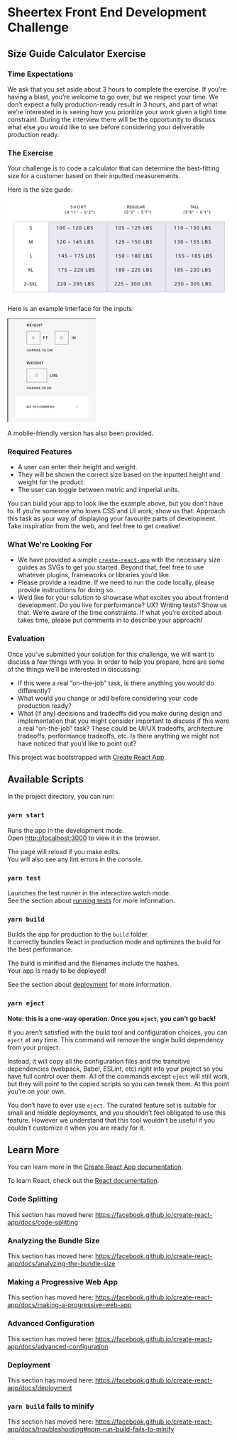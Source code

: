 # Sheertex Front End Development Challenge
## Size Guide Calculator Exercise

### Time Expectations

We ask that you set aside about 3 hours to complete the exercise. If you’re having a blast, you’re welcome to go over, but we respect your time. We don’t expect a fully production-ready result in 3 hours, and part of what we’re interested in is seeing how you prioritize your work given a tight time constraint. During the interview there will be the opportunity to discuss what else you would like to see before considering your deliverable production ready.

### The Exercise

Your challenge is to code a calculator that can determine the best-fitting size for a customer based on their inputted measurements.

Here is the size guide: 

![Size Guide](https://github.com/Sheertex/frontend-challenge/blob/main/src/size-guide.svg)

Here is an example interface for the inputs:

![Size Guide](https://github.com/Sheertex/frontend-challenge/blob/main/example.png)



A mobile-friendly version has also been provided. 

### Required Features

- A user can enter their height and weight.
- They will be shown the correct size based on the inputted height and weight for the product. 
- The user can toggle between metric and imperial units.

You can build your app to look like the example above, but you don’t have to. If you’re someone who loves CSS and UI work, show us that. Approach this task as your way of displaying your favourite parts of development. Take inspiration from the web, and feel free to get creative! 

### What We're Looking For

- We have provided a simple [`create-react-app`]('https://github.com/facebook/create-react-app') with the necessary size guides as SVGs to get you started. Beyond that, feel free to use whatever plugins, frameworks or libraries you’d like. 
- Please provide a readme. If we need to run the code locally, please provide instructions for doing so. 
- We’d like for your solution to showcase what excites you about frontend development. Do you live for performance? UX? Writing tests? Show us that. We’re aware of the time constraints. If what you’re excited about takes time, please put comments in to describe your approach!

### Evaluation
Once you’ve submitted your solution for this challenge, we will want to discuss a few things with you. In order to help you prepare, here are some of the things we’ll be interested in discussing:
- If this were a real “on-the-job” task, is there anything you would do differently?
- What would you change or add before considering your code production ready?
- What (if any) decisions and tradeoffs did you make during design and implementation that you might consider important to discuss if this were a real “on-the-job” task? These could be UI/UX tradeoffs, architecture tradeoffs, performance tradeoffs, etc.
Is there anything we might not have noticed that you’d like to point out?






This project was bootstrapped with [Create React App](https://github.com/facebook/create-react-app).

## Available Scripts

In the project directory, you can run:

### `yarn start`

Runs the app in the development mode.<br />
Open [http://localhost:3000](http://localhost:3000) to view it in the browser.

The page will reload if you make edits.<br />
You will also see any lint errors in the console.

### `yarn test`

Launches the test runner in the interactive watch mode.<br />
See the section about [running tests](https://facebook.github.io/create-react-app/docs/running-tests) for more information.

### `yarn build`

Builds the app for production to the `build` folder.<br />
It correctly bundles React in production mode and optimizes the build for the best performance.

The build is minified and the filenames include the hashes.<br />
Your app is ready to be deployed!

See the section about [deployment](https://facebook.github.io/create-react-app/docs/deployment) for more information.

### `yarn eject`

**Note: this is a one-way operation. Once you `eject`, you can’t go back!**

If you aren’t satisfied with the build tool and configuration choices, you can `eject` at any time. This command will remove the single build dependency from your project.

Instead, it will copy all the configuration files and the transitive dependencies (webpack, Babel, ESLint, etc) right into your project so you have full control over them. All of the commands except `eject` will still work, but they will point to the copied scripts so you can tweak them. At this point you’re on your own.

You don’t have to ever use `eject`. The curated feature set is suitable for small and middle deployments, and you shouldn’t feel obligated to use this feature. However we understand that this tool wouldn’t be useful if you couldn’t customize it when you are ready for it.

## Learn More

You can learn more in the [Create React App documentation](https://facebook.github.io/create-react-app/docs/getting-started).

To learn React, check out the [React documentation](https://reactjs.org/).

### Code Splitting

This section has moved here: https://facebook.github.io/create-react-app/docs/code-splitting

### Analyzing the Bundle Size

This section has moved here: https://facebook.github.io/create-react-app/docs/analyzing-the-bundle-size

### Making a Progressive Web App

This section has moved here: https://facebook.github.io/create-react-app/docs/making-a-progressive-web-app

### Advanced Configuration

This section has moved here: https://facebook.github.io/create-react-app/docs/advanced-configuration

### Deployment

This section has moved here: https://facebook.github.io/create-react-app/docs/deployment

### `yarn build` fails to minify

This section has moved here: https://facebook.github.io/create-react-app/docs/troubleshooting#npm-run-build-fails-to-minify
